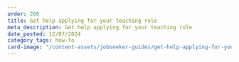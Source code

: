 ```yaml
---
order: 200
title: Get help applying for your teaching role
meta_description: Get help applying for your teaching role
date_posted: 12/07/2024
category_tags: how-to
card-image: "/content-assets/jobseeker-guides/get-help-applying-for-your-teaching-role.jpg"
---
```

